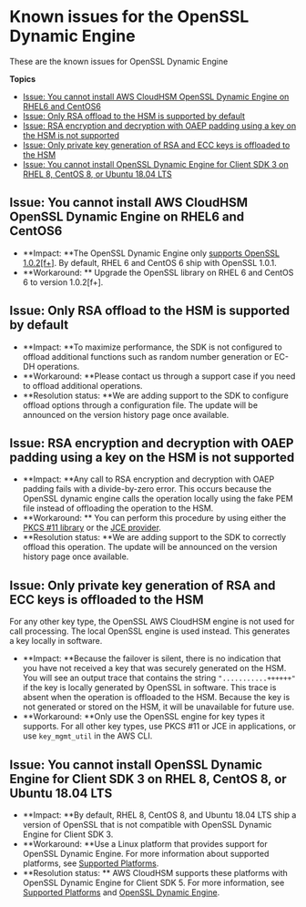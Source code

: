 # Known issues for the OpenSSL Dynamic Engine<a name="ki-openssl-sdk"></a>

These are the known issues for OpenSSL Dynamic Engine

**Topics**
+ [Issue: You cannot install AWS CloudHSM OpenSSL Dynamic Engine on RHEL6 and CentOS6](#ki-openssl-1)
+ [Issue: Only RSA offload to the HSM is supported by default](#ki-openssl-2)
+ [Issue: RSA encryption and decryption with OAEP padding using a key on the HSM is not supported](#ki-openssl-3)
+ [Issue: Only private key generation of RSA and ECC keys is offloaded to the HSM](#ki-openssl-4)
+ [Issue: You cannot install OpenSSL Dynamic Engine for Client SDK 3 on RHEL 8, CentOS 8, or Ubuntu 18\.04 LTS](#ki-openssl-5)

## Issue: You cannot install AWS CloudHSM OpenSSL Dynamic Engine on RHEL6 and CentOS6<a name="ki-openssl-1"></a><a name="openssl-default-version"></a>
+ **Impact: **The OpenSSL Dynamic Engine only [supports OpenSSL 1\.0\.2\[f\+\]](client-supported-platforms.md)\. By default, RHEL 6 and CentOS 6 ship with OpenSSL 1\.0\.1\.
+ **Workaround: ** Upgrade the OpenSSL library on RHEL 6 and CentOS 6 to version 1\.0\.2\[f\+\]\.

## Issue: Only RSA offload to the HSM is supported by default<a name="ki-openssl-2"></a>
+ **Impact: **To maximize performance, the SDK is not configured to offload additional functions such as random number generation or EC\-DH operations\.
+ **Workaround: **Please contact us through a support case if you need to offload additional operations\.
+ **Resolution status: **We are adding support to the SDK to configure offload options through a configuration file\. The update will be announced on the version history page once available\.

## Issue: RSA encryption and decryption with OAEP padding using a key on the HSM is not supported<a name="ki-openssl-3"></a>
+ **Impact: **Any call to RSA encryption and decryption with OAEP padding fails with a divide\-by\-zero error\. This occurs because the OpenSSL dynamic engine calls the operation locally using the fake PEM file instead of offloading the operation to the HSM\. 
+ **Workaround: ** You can perform this procedure by using either the [PKCS \#11 library](pkcs11-library.md) or the [JCE provider](java-library.md)\. 
+ **Resolution status: **We are adding support to the SDK to correctly offload this operation\. The update will be announced on the version history page once available\. 

## Issue: Only private key generation of RSA and ECC keys is offloaded to the HSM<a name="ki-openssl-4"></a>

For any other key type, the OpenSSL AWS CloudHSM engine is not used for call processing\. The local OpenSSL engine is used instead\. This generates a key locally in software\.
+ **Impact: **Because the failover is silent, there is no indication that you have not received a key that was securely generated on the HSM\. You will see an output trace that contains the string `"...........++++++"` if the key is locally generated by OpenSSL in software\. This trace is absent when the operation is offloaded to the HSM\. Because the key is not generated or stored on the HSM, it will be unavailable for future use\.
+ **Workaround: **Only use the OpenSSL engine for key types it supports\. For all other key types, use PKCS \#11 or JCE in applications, or use `key_mgmt_util` in the AWS CLI\. 

## Issue: You cannot install OpenSSL Dynamic Engine for Client SDK 3 on RHEL 8, CentOS 8, or Ubuntu 18\.04 LTS<a name="ki-openssl-5"></a>
+ **Impact: **By default, RHEL 8, CentOS 8, and Ubuntu 18\.04 LTS ship a version of OpenSSL that is not compatible with OpenSSL Dynamic Engine for Client SDK 3\.
+ **Workaround: **Use a Linux platform that provides support for OpenSSL Dynamic Engine\. For more information about supported platforms, see [Supported Platforms](client-supported-platforms.md)\. 
+ **Resolution status: ** AWS CloudHSM supports these platforms with OpenSSL Dynamic Engine for Client SDK 5\. For more information, see [Supported Platforms](client-supported-platforms.md) and [OpenSSL Dynamic Engine](openssl-library.md)\. 